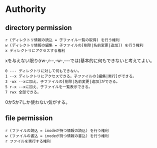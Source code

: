 # Authority

## directory permission
```
r (ディレクトリ情報の読込 = 子ファイル一覧の取得) を行う権利
w (ディレクトリ情報の編集 = 子ファイルの[削除|名前変更|追加]) を行う権利
x ディレクトリにアクセスする権利
```
xを与えない限り(rw-,r--,-w-,---では)基本的に何もできないと考えてよい。
```
0 --- ディレクトリに対して何もできない。
1 --x ディレクトリにアクセスできる。子ファイルの[編集|実行]ができる。
3 -wx --xに加え、子ファイルの[削除|名前変更|追加]ができる。
5 r-x --xに加え、子ファイルを一覧表示できる。
7 rwx 全部できる。
```
0か5か7しか使わない気がする。

## file permission
```
r (ファイルの読込 = inodeが持つ情報の読込) を行う権利
w (ファイルの書込 = inodeが持つ情報の書込) を行う権利
r ファイルを実行する権利
```
